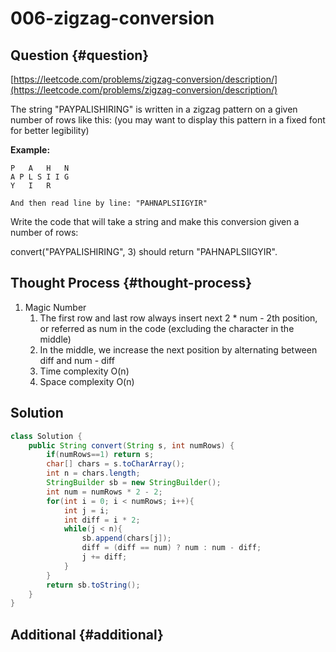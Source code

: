 # 006-zigzag-conversion

## Question {#question}

[https://leetcode.com/problems/zigzag-conversion/description/](https://leetcode.com/problems/zigzag-conversion/description/)

The string "PAYPALISHIRING" is written in a zigzag pattern on a given number of rows like this: \(you may want to display this pattern in a fixed font for better legibility\)

**Example:**

```text
P   A   H   N
A P L S I I G
Y   I   R

And then read line by line: "PAHNAPLSIIGYIR"
```

Write the code that will take a string and make this conversion given a number of rows:

convert\("PAYPALISHIRING", 3\) should return "PAHNAPLSIIGYIR".

## Thought Process {#thought-process}

1. Magic Number
   1. The first row and last row always insert next 2 \* num - 2th position, or referred as num in the code  \(excluding the character in the middle\)
   2. In the middle, we increase the next position by alternating between diff  and num - diff
   3. Time complexity O\(n\)
   4. Space complexity O\(n\)

## Solution

```java
class Solution {
    public String convert(String s, int numRows) {
        if(numRows==1) return s;
        char[] chars = s.toCharArray();
        int n = chars.length;
        StringBuilder sb = new StringBuilder();
        int num = numRows * 2 - 2;
        for(int i = 0; i < numRows; i++){
            int j = i;
            int diff = i * 2;
            while(j < n){
                sb.append(chars[j]);
                diff = (diff == num) ? num : num - diff; 
                j += diff;
            }
        }
        return sb.toString();
    }
}
```

## Additional {#additional}

